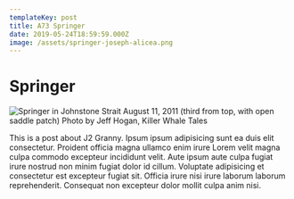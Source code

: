 ```yaml
---
templateKey: post
title: A73 Springer
date: 2019-05-24T18:59:59.000Z
image: /assets/springer-joseph-alicea.png
---
```

# Springer



![Springer in Johnstone Strait August 11, 2011 (third from top, with open saddle patch) Photo by Jeff Hogan, Killer Whale Tales](/assets/springer-jeff-hogan.png "Springer in Johnstone Strait August 11, 2011 (third from top, with open saddle patch) Photo by Jeff Hogan, Killer Whale Tales")

This is a post about J2 Granny. Ipsum ipsum adipisicing sunt ea duis elit consectetur. Proident officia magna ullamco enim irure Lorem velit magna culpa commodo excepteur incididunt velit. Aute ipsum aute culpa fugiat irure nostrud non minim fugiat dolor id cillum. Voluptate adipisicing et consectetur est excepteur fugiat sit. Officia irure nisi irure laborum laborum reprehenderit. Consequat non excepteur dolor mollit culpa anim nisi.
